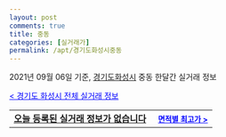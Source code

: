 ```yaml
---
layout: post
comments: true
title: 중동
categories: [실거래가]
permalink: /apt/경기도화성시중동
---
```


2021년 09월 06일 기준, <a href="/apt/경기도화성시">경기도화성시</a> 중동 한달간 실거래 정보

<a style="color: blue;" href="/apt/경기도화성시">< 경기도 화성시 전체 실거래 정보</a>
<!---- start ---->
<table>
  <tr>
    <td colspan="4" style="font-weight: bold;"><a href="/apt/경기도화성시중동{name_without_space}">오늘 등록된 실거래 정보가 없습니다</a> &nbsp;&nbsp;&nbsp; <a style="color: blue; font-size: smaller;" href="/apt/경기도화성시중동{name_without_space}">면적별 최고가 ></a></td>
  </tr>
    
</table>
<!---- end ---->
    